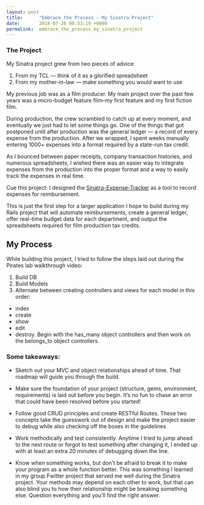 ```yaml
---
layout: post
title:      "Embrace the Process – My Sinatra Project"
date:       2018-07-26 00:53:19 +0000
permalink:  embrace_the_process_my_sinatra_project
---
```


### The Project

My Sinatra project grew from two pieces of advice:
1. From my TCL — think of it as a glorified spreadsheet
2. From my mother-in-law — make something you would want to use

My previous job was as a film producer. My main project over the past few years was a micro-budget feature film–my first feature and my first fiction film. 

During production, the crew scrambled to catch up at every moment, and eventually we just had to let some things go. One of the things that got postponed until after production was the general ledger — a record of every expense from the production. After we wrapped, I spent weeks manually entering 1000+ expenses into a format required by a state-run tax credit.

As I bounced between paper receipts, company transaction histories, and numerous spreadsheets, I wished there was an easier way to integrate expenses from the production into the proper format and a way to easily track the expenses in real time.

Cue this project: I designed the [Sinatra-Expense-Tracker](https://github.com/kreopelle/sinatra_expense_tracker) as a tool to record expenses for reimbursement.

This is just the first step for a larger application I hope to build during my Rails project that will automate reimbursements, create a general ledger, offer real-time budget data for each department, and output the spreadsheets required for film production tax credits.


## My Process

While building this project, I tried to follow the steps laid out during the Pirates lab walkthrough video: 

1. Build DB
2. Build Models
3. Alternate between creating controllers and views for each model in this order: 
* index
* create
* show
* edit
* destroy. 
Begin with the has_many object controllers and then work on the belongs_to object controllers.

### Some takeaways:
* Sketch out your MVC and object relationships ahead of time. That roadmap will guide you through the build.

* Make sure the foundation of your project (structure, gems, environment, requirements) is laid out before you begin. It’s no fun to chase an error that could have been resolved before you started!

* Follow good CRUD principles and create RESTful Routes. These two concepts take the guesswork out of design and make the project easier to debug while also checking off the boxes in the guidelines

* Work methodically and test consistently. Anytime I tried to jump ahead to the next route or forgot to test something after changing it, I ended up with at least an extra 20 minutes of debugging down the line.

* Know when something works, but don’t be afraid to break it to make your program as a whole function better. This was something I learned in my group Fwitter project that served me well during the Sinatra project. Your methods may depend on each other to work, but that can also blind you to how their relationship might be breaking something else. Question everything and you’ll find the right answer.

